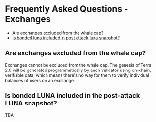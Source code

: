 # Frequently Asked Questions - Exchanges

- [Are exchanges excluded from the whale cap?](#are-exchanges-excluded-from-the-whale-cap)
- [Is bonded luna included in post attack luna snapshot?](#is-bonded-luna-included-in-the-post-attack-luna-snapshot)

## Are exchanges excluded from the whale cap?

Exchanges cannot be excluded from the whale cap. The genesis of Terra 2.0 will be generated programmatically by each validator using on-chain, verifiable data, which means there's no way for them to verify individual balances of users on an exchange. 

## Is bonded LUNA included in the post-attack LUNA snapshot?

TBA
